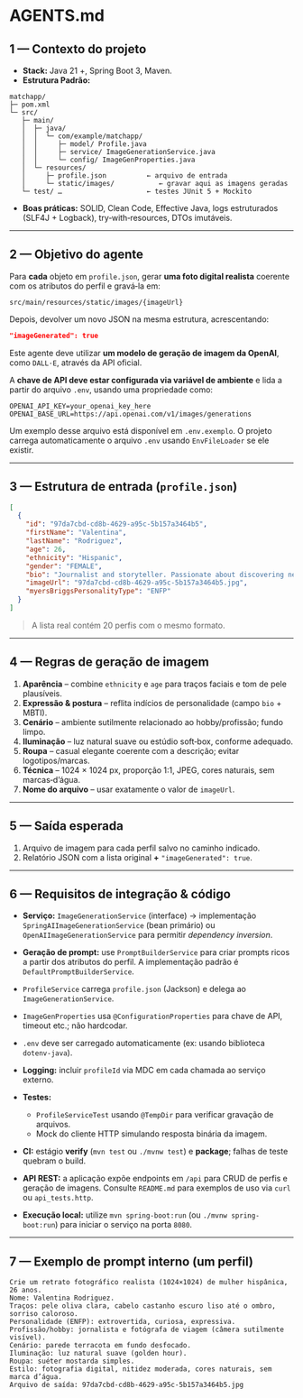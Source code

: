 # AGENTS.md

## 1 — Contexto do projeto

* **Stack:** Java 21 +, Spring Boot 3, Maven.
* **Estrutura Padrão:**

```text
matchapp/
├─ pom.xml
└─ src/
   ├─ main/
   │  ├─ java/
   │  │  └─ com/example/matchapp/
   │  │     ├─ model/ Profile.java
   │  │     ├─ service/ ImageGenerationService.java
   │  │     └─ config/ ImageGenProperties.java
   │  └─ resources/
   │     ├─ profile.json          ← arquivo de entrada
   │     └─ static/images/           ← gravar aqui as imagens geradas
   └─ test/ …                     ← testes JUnit 5 + Mockito
```

* **Boas práticas:** SOLID, Clean Code, Effective Java, logs estruturados (SLF4J + Logback), try‑with‑resources, DTOs imutáveis.

---

## 2 — Objetivo do agente

Para **cada** objeto em `profile.json`, gerar **uma foto digital realista** coerente com os atributos do perfil e gravá‑la em:

```
src/main/resources/static/images/{imageUrl}
```

Depois, devolver um novo JSON na mesma estrutura, acrescentando:

```json
"imageGenerated": true
```

Este agente deve utilizar **um modelo de geração de imagem da OpenAI**, como `DALL·E`, através da API oficial.

A **chave de API deve estar configurada via variável de ambiente** e lida a partir do arquivo `.env`, usando uma propriedade como:

```env
OPENAI_API_KEY=your_openai_key_here
OPENAI_BASE_URL=https://api.openai.com/v1/images/generations
```

Um exemplo desse arquivo está disponível em `.env.exemplo`. O projeto carrega automaticamente o arquivo `.env` usando `EnvFileLoader` se ele existir.

---

## 3 — Estrutura de entrada (`profile.json`)

```json
[
  {
    "id": "97da7cbd-cd8b-4629-a95c-5b157a3464b5",
    "firstName": "Valentina",
    "lastName": "Rodriguez",
    "age": 26,
    "ethnicity": "Hispanic",
    "gender": "FEMALE",
    "bio": "Journalist and storyteller. Passionate about discovering new cultures and sharing their stories.",
    "imageUrl": "97da7cbd-cd8b-4629-a95c-5b157a3464b5.jpg",
    "myersBriggsPersonalityType": "ENFP"
  }
]
```

> A lista real contém 20 perfis com o mesmo formato.

---

## 4 — Regras de geração de imagem

1. **Aparência** – combine `ethnicity` e `age` para traços faciais e tom de pele plausíveis.
2. **Expressão & postura** – reflita indícios de personalidade (campo `bio` + MBTI).
3. **Cenário** – ambiente sutilmente relacionado ao hobby/profissão; fundo limpo.
4. **Iluminação** – luz natural suave ou estúdio soft‑box, conforme adequado.
5. **Roupa** – casual elegante coerente com a descrição; evitar logotipos/marcas.
6. **Técnica** – 1024 × 1024 px, proporção 1:1, JPEG, cores naturais, sem marcas‑d’água.
7. **Nome do arquivo** – usar exatamente o valor de `imageUrl`.

---

## 5 — Saída esperada

1. Arquivo de imagem para cada perfil salvo no caminho indicado.
2. Relatório JSON com a lista original **+** `"imageGenerated": true`.

---

## 6 — Requisitos de integração & código

* **Serviço:** `ImageGenerationService` (interface) → implementação `SpringAIImageGenerationService` (bean primário) ou `OpenAIImageGenerationService` para permitir *dependency inversion*.
* **Geração de prompt:** use `PromptBuilderService` para criar prompts ricos a partir dos atributos do perfil. A implementação padrão é `DefaultPromptBuilderService`.
* `ProfileService` carrega `profile.json` (Jackson) e delega ao `ImageGenerationService`.
* `ImageGenProperties` usa `@ConfigurationProperties` para chave de API, timeout etc.; não hardcodar.
* `.env` deve ser carregado automaticamente (ex: usando biblioteca `dotenv-java`).
* **Logging:** incluir `profileId` via MDC em cada chamada ao serviço externo.
* **Testes:**

  * `ProfileServiceTest` usando `@TempDir` para verificar gravação de arquivos.
  * Mock do cliente HTTP simulando resposta binária da imagem.
* **CI:** estágio **verify** (`mvn test` ou `./mvnw test`) e **package**; falhas de teste quebram o build.
* **API REST:** a aplicação expõe endpoints em `/api` para CRUD de perfis e geração de imagens. Consulte `README.md` para exemplos de uso via `curl` ou `api_tests.http`.
* **Execução local:** utilize `mvn spring-boot:run` (ou `./mvnw spring-boot:run`) para iniciar o serviço na porta `8080`.

---

## 7 — Exemplo de prompt interno (um perfil)

```text
Crie um retrato fotográfico realista (1024×1024) de mulher hispânica, 26 anos.
Nome: Valentina Rodriguez.
Traços: pele oliva clara, cabelo castanho escuro liso até o ombro, sorriso caloroso.
Personalidade (ENFP): extrovertida, curiosa, expressiva.
Profissão/hobby: jornalista e fotógrafa de viagem (câmera sutilmente visível).
Cenário: parede terracota em fundo desfocado.
Iluminação: luz natural suave (golden hour).
Roupa: suéter mostarda simples.
Estilo: fotografia digital, nitidez moderada, cores naturais, sem marca d’água.
Arquivo de saída: 97da7cbd-cd8b-4629-a95c-5b157a3464b5.jpg
```

